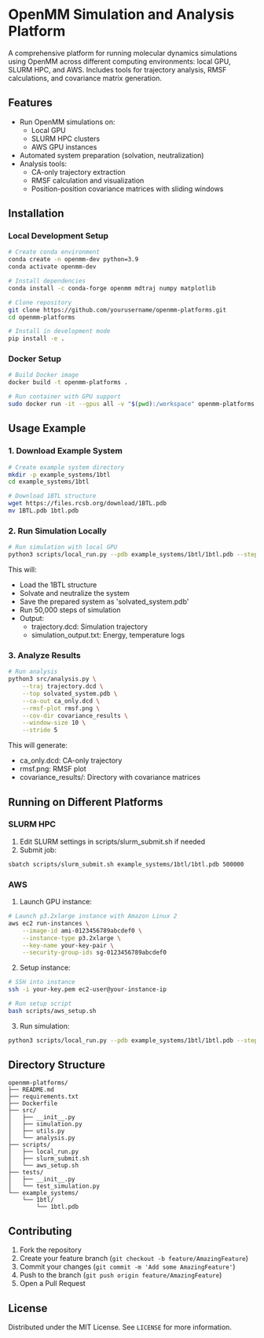 # OpenMM Simulation and Analysis Platform

A comprehensive platform for running molecular dynamics simulations using OpenMM across different computing environments: local GPU, SLURM HPC, and AWS. Includes tools for trajectory analysis, RMSF calculations, and covariance matrix generation.

## Features

- Run OpenMM simulations on:
  - Local GPU
  - SLURM HPC clusters
  - AWS GPU instances
- Automated system preparation (solvation, neutralization)
- Analysis tools:
  - CA-only trajectory extraction
  - RMSF calculation and visualization
  - Position-position covariance matrices with sliding windows

## Installation

### Local Development Setup

```bash
# Create conda environment
conda create -n openmm-dev python=3.9
conda activate openmm-dev

# Install dependencies
conda install -c conda-forge openmm mdtraj numpy matplotlib

# Clone repository
git clone https://github.com/yourusername/openmm-platforms.git
cd openmm-platforms

# Install in development mode
pip install -e .
```

### Docker Setup

```bash
# Build Docker image
docker build -t openmm-platforms .

# Run container with GPU support
sudo docker run -it --gpus all -v "$(pwd):/workspace" openmm-platforms
```

## Usage Example

### 1. Download Example System
```bash
# Create example system directory
mkdir -p example_systems/1btl
cd example_systems/1btl

# Download 1BTL structure
wget https://files.rcsb.org/download/1BTL.pdb
mv 1BTL.pdb 1btl.pdb
```

### 2. Run Simulation Locally

```bash
# Run simulation with local GPU
python3 scripts/local_run.py --pdb example_systems/1btl/1btl.pdb --steps 50000
```

This will:
- Load the 1BTL structure
- Solvate and neutralize the system
- Save the prepared system as 'solvated_system.pdb'
- Run 50,000 steps of simulation
- Output:
  - trajectory.dcd: Simulation trajectory
  - simulation_output.txt: Energy, temperature logs

### 3. Analyze Results

```bash
# Run analysis
python3 src/analysis.py \
    --traj trajectory.dcd \
    --top solvated_system.pdb \
    --ca-out ca_only.dcd \
    --rmsf-plot rmsf.png \
    --cov-dir covariance_results \
    --window-size 10 \
    --stride 5
```

This will generate:
- ca_only.dcd: CA-only trajectory
- rmsf.png: RMSF plot
- covariance_results/: Directory with covariance matrices

## Running on Different Platforms

### SLURM HPC

1. Edit SLURM settings in scripts/slurm_submit.sh if needed
2. Submit job:
```bash
sbatch scripts/slurm_submit.sh example_systems/1btl/1btl.pdb 500000
```

### AWS

1. Launch GPU instance:
```bash
# Launch p3.2xlarge instance with Amazon Linux 2
aws ec2 run-instances \
    --image-id ami-0123456789abcdef0 \
    --instance-type p3.2xlarge \
    --key-name your-key-pair \
    --security-group-ids sg-0123456789abcdef0
```

2. Setup instance:
```bash
# SSH into instance
ssh -i your-key.pem ec2-user@your-instance-ip

# Run setup script
bash scripts/aws_setup.sh
```

3. Run simulation:
```bash
python3 scripts/local_run.py --pdb example_systems/1btl/1btl.pdb --steps 500000
```

## Directory Structure

```
openmm-platforms/
├── README.md
├── requirements.txt
├── Dockerfile
├── src/
│   ├── __init__.py
│   ├── simulation.py
│   ├── utils.py
│   └── analysis.py
├── scripts/
│   ├── local_run.py
│   ├── slurm_submit.sh
│   └── aws_setup.sh
├── tests/
│   ├── __init__.py
│   └── test_simulation.py
└── example_systems/
    └── 1btl/
        └── 1btl.pdb
```

## Contributing

1. Fork the repository
2. Create your feature branch (`git checkout -b feature/AmazingFeature`)
3. Commit your changes (`git commit -m 'Add some AmazingFeature'`)
4. Push to the branch (`git push origin feature/AmazingFeature`)
5. Open a Pull Request

## License

Distributed under the MIT License. See `LICENSE` for more information.
